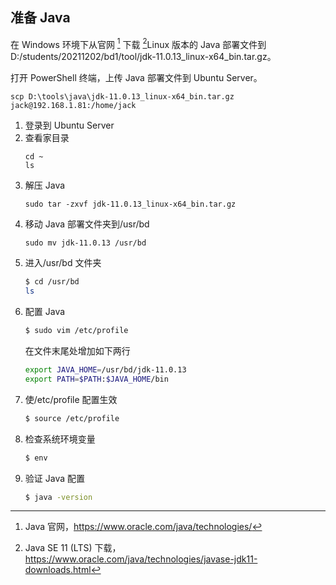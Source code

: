 
## 准备 Java

在 Windows 环境下从官网 [^java_home_linux] 下载 [^java_down_linux]Linux 版本的 Java 部署文件到 D:/students/20211202/bd1/tool/jdk-11.0.13_linux-x64_bin.tar.gz。

打开 PowerShell 终端，上传 Java 部署文件到 Ubuntu Server。
```
scp D:\tools\java\jdk-11.0.13_linux-x64_bin.tar.gz jack@192.168.1.81:/home/jack
```

1. 登录到 Ubuntu Server
2. 查看家目录
    ```
    cd ~
    ls
    ```
3. 解压 Java
    ```
    sudo tar -zxvf jdk-11.0.13_linux-x64_bin.tar.gz
    ```
4. 移动 Java 部署文件夹到/usr/bd
    ```
    sudo mv jdk-11.0.13 /usr/bd
    ```
5. 进入/usr/bd 文件夹
    ```bash
    $ cd /usr/bd
    ls 
    ```
6. 配置 Java
    ```bash
    $ sudo vim /etc/profile
    ```
    在文件末尾处增加如下两行
    ```bash {.line-numbers}
    export JAVA_HOME=/usr/bd/jdk-11.0.13
    export PATH=$PATH:$JAVA_HOME/bin
    ```     
7. 使/etc/profile 配置生效
    ```bash
    $ source /etc/profile
    ```
8. 检查系统环境变量
    ```bash
    $ env
    ```
9. 验证 Java 配置
    ```bash
    $ java -version
    ```

[^java_home_linux]: Java 官网，https://www.oracle.com/java/technologies/
[^java_down_linux]: Java SE 11 (LTS) 下载， https://www.oracle.com/java/technologies/javase-jdk11-downloads.html
